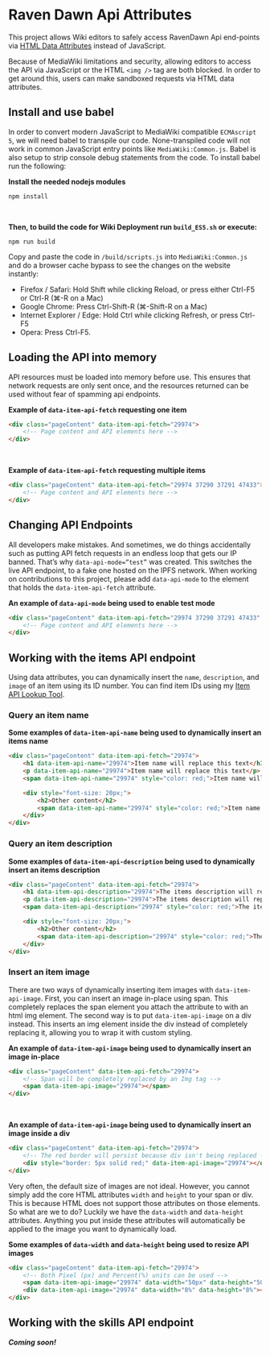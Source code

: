 # Raven Dawn Api Attributes
This project allows Wiki editors to safely access RavenDawn Api end-points via [HTML Data Attributes](https://developer.mozilla.org/en-US/docs/Learn/HTML/Howto/Use_data_attributes) instead of JavaScript.

Because of MediaWiki limitations and security, allowing editors to access the API via JavaScript or the HTML `<img />` tag are both blocked. In order to get around this, users can make sandboxed requests via HTML data attributes.

## Install and use babel
In order to convert modern JavaScript to MediaWiki compatible `ECMAscript 5`, we will need babel to transpile our code. None-transpiled code will not work in common JavaScript entry points like `MediaWiki:Common.js`. Babel is also setup to strip console debug statements from the code. To install babel run the following:

**Install the needed nodejs modules**
```
npm install
```
<br>

**Then, to build the code for Wiki Deployment run `build_ES5.sh` or execute:**
```
npm run build
```

Copy and paste the code in `/build/scripts.js` into `MediaWiki:Common.js` and do a browser cache bypass to see the changes on the website instantly:

- Firefox / Safari: Hold Shift while clicking Reload, or press either Ctrl-F5 or Ctrl-R (⌘-R on a Mac)
- Google Chrome: Press Ctrl-Shift-R (⌘-Shift-R on a Mac)
- Internet Explorer / Edge: Hold Ctrl while clicking Refresh, or press Ctrl-F5
- Opera: Press Ctrl-F5.

## Loading the API into memory
API resources must be loaded into memory before use. This ensures that network requests are only sent once, and the resources returned can be used without fear of spamming api endpoints.

**Example of `data-item-api-fetch` requesting one item**
```html
<div class="pageContent" data-item-api-fetch="29974">
    <!-- Page content and API elements here -->
</div>
```
<br>

**Example of `data-item-api-fetch` requesting multiple items**
```html
<div class="pageContent" data-item-api-fetch="29974 37290 37291 47433">
    <!-- Page content and API elements here -->
</div>
```


## Changing API Endpoints
All developers make mistakes. And sometimes, we do things accidentally such as putting API fetch requests in an endless loop that gets our IP banned. That’s why `data-api-mode=”test”` was created. This switches the live API endpoint, to a fake one hosted on the IPFS network. When working on contributions to this project, please add `data-api-mode` to the element that holds the `data-item-api-fetch` attribute.

**An example of `data-api-mode` being used to enable test mode**
```html
<div class="pageContent" data-item-api-fetch="29974 37290 37291 47433" data-api-mode="test">
    <!-- Page content and API elements here -->
</div>
```

## Working with the items API endpoint
Using data attributes, you can dynamically insert the `name`, `description`, and `image` of an item using its ID number. You can find item IDs using my [Item API Lookup Tool](https://ravendawn-api-lookup.netlify.app/api/items).

### Query an item name
**Some examples of `data-item-api-name` being used to dynamically insert an items name**
```html
<div class="pageContent" data-item-api-fetch="29974">
    <h1 data-item-api-name="29974">Item name will replace this text</h1>
    <p data-item-api-name="29974">Item name will replace this text</p>
    <span data-item-api-name="29974" style="color: red;">Item name will replace this text</span>

    <div style="font-size: 20px;">
        <h2>Other content</h2>
        <span data-item-api-name="29974" style="color: red;">Item name will replace this text</span>
    </div>
</div>
```

### Query an item description
**Some examples of `data-item-api-description` being used to dynamically insert an items description**
```html
<div class="pageContent" data-item-api-fetch="29974">
    <h1 data-item-api-description="29974">The items description will replace this text</h1>
    <p data-item-api-description="29974">The items description will replace this text</p>
    <span data-item-api-description="29974" style="color: red;">The items description will replace this text</span>

    <div style="font-size: 20px;">
        <h2>Other content</h2>
        <span data-item-api-description="29974" style="color: red;">The items description will replace this text</span>
    </div>
</div>
```

### Insert an item image
There are two ways of dynamically inserting item images with `data-item-api-image`. First, you can insert an image in-place using span. This completely replaces the span element you attach the attribute to with an html img element. The second way is to put `data-item-api-image` on a div instead. This inserts an img element inside the div instead of completely replacing it, allowing you to wrap it with custom styling.

**An example of `data-item-api-image` being used to dynamically insert an image in-place**
```html
<div class="pageContent" data-item-api-fetch="29974">
    <!-- Span will be completely replaced by an Img tag -->
    <span data-item-api-image="29974"></span>
</div>
```
<br>

**An example of `data-item-api-image` being used to dynamically insert an image inside a div**
```html
<div class="pageContent" data-item-api-fetch="29974">
    <!-- The red border will persist because div isn't being replaced -->
    <div style="border: 5px solid red;" data-item-api-image="29974"></div>
</div>
```

Very often, the default size of images are not ideal. However, you cannot simply add the core HTML attributes `width` and `height` to your span or div. This is because HTML does not support those attributes on those elements. So what are we to do? Luckily we have the `data-width` and `data-height` attributes. Anything you put inside these attributes will automatically be applied to the image you want to dynamically load.

**Some examples of `data-width` and `data-height` being used to resize API images**
```html
<div class="pageContent" data-item-api-fetch="29974">
    <!-- Both Pixel (px) and Percent(%) units can be used -->
    <span data-item-api-image="29974" data-width="50px" data-height="50px"></span>
    <div data-item-api-image="29974" data-width="8%" data-height="8%"></div>
</div>
```

## Working with the skills API endpoint
***Coming soon!***